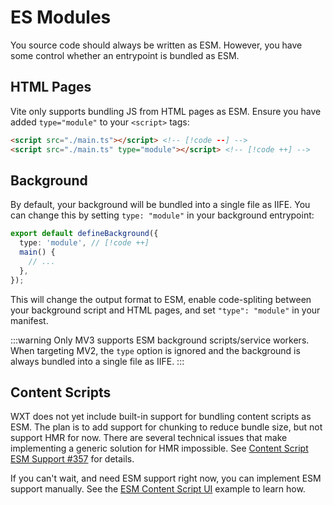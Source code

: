 # ES Modules

You source code should always be written as ESM. However, you have some control whether an entrypoint is bundled as ESM.

## HTML Pages <Badge type="warning" text="≥0.0.1" />

Vite only supports bundling JS from HTML pages as ESM. Ensure you have added `type="module"` to your `<script>` tags:

<!-- prettier-ignore -->
```html
<script src="./main.ts"></script> <!-- [!code --] -->
<script src="./main.ts" type="module"></script> <!-- [!code ++] -->
```

## Background <Badge type="warning" text="≥0.16.0" />

By default, your background will be bundled into a single file as IIFE. You can change this by setting `type: "module"` in your background entrypoint:

```ts
export default defineBackground({
  type: 'module', // [!code ++]
  main() {
    // ...
  },
});
```

This will change the output format to ESM, enable code-spliting between your background script and HTML pages, and set `"type": "module"` in your manifest.

:::warning
Only MV3 supports ESM background scripts/service workers. When targeting MV2, the `type` option is ignored and the background is always bundled into a single file as IIFE.
:::

## Content Scripts

WXT does not yet include built-in support for bundling content scripts as ESM. The plan is to add support for chunking to reduce bundle size, but not support HMR for now. There are several technical issues that make implementing a generic solution for HMR impossible. See [Content Script ESM Support #357](https://github.com/wxt-dev/wxt/issues/357) for details.

If you can't wait, and need ESM support right now, you can implement ESM support manually. See the [ESM Content Script UI](https://github.com/wxt-dev/examples/tree/main/examples/esm-content-script-ui) example to learn how.
